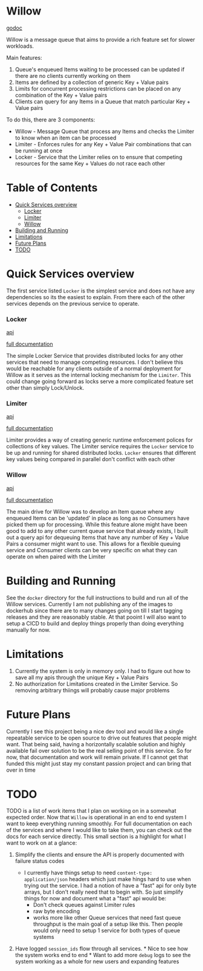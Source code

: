 # Willow
[godoc](https://pkg.go.dev/github.com/DanLavine/willow)


Willow is a message queue that aims to provide a rich feature set for slower workloads.

Main features:
1. Queue's enqueued Items waiting to be processed can be updated if there are no clients currently working on them
1. Items are defined by a collection of generic Key + Value pairs
1. Limits for concurrent processing restrictions can be placed on any combination of the Key + Value pairs
1. Clients can query for any Items in a Queue that match particular Key + Value pairs

To do this, there are 3 components:
* Willow - Message Queue that process any Items and checks the Limiter to know when an item can be processed
* Limiter - Enforces rules for any Key + Value Pair combinations that can be running at once
* Locker - Service that the Limiter relies on to ensure that competing resources for the same Key + Values do not race each other


# Table of Contents

- [Quick Services overview](#quick-services-overview)
  * [Locker](#locker)
  * [Limiter](#limiter)
  * [Willow](#willow)
- [Building and Running](#building-and-running)
- [Limitations](#limitations)
- [Future Plans](#future-plans)
- [TODO](#todo)

# Quick Services overview

The first service listed `Locker` is the simplest service and does not have any dependencies so its the easiest to explain.
From there each of the other services depends on the previous service to operate.

### Locker
[api](https://danlavine.github.io/willow/docs/openapi/locker/)

[full documentation](./docs/services/locker)

The simple Locker Service that provides distributed locks for any other services that need to manage competing resources.
I don't believe this would be reachable for any clients outside of a normal deployment for Willow as it serves as the internal
locking mechanism for the `Limiter`. This could change going forward as locks serve a more complicated feature set other than
simply Lock/Unlock.

### Limiter
[api](https://danlavine.github.io/willow/docs/openapi/limiter/)

[full documentation](./docs/services/limiter)


Limiter provides a way of creating generic runtime enforcement polices for collections of key values. The Limiter service
requires the `Locker` service to be up and running for shared distributed locks. `Locker` ensures that different
key values being compared in parallel don't conflict with each other


### Willow
[api](https://danlavine.github.io/willow/docs/openapi/willow/)

[full documentation](./docs/services/willow)

The main drive for Willow was to develop an Item queue where any enqueued Items can be 'updated' in place as long as
no Consumers have picked them up for processing. While this feature alone might have been good to add to any other current
queue service that already exists, I built out a query api for dequeuing Items that have any number of Key + Value Pairs a
consumer might want to use. This allows for a flexible queuing service and Consumer clients can be very specific on what
they can operate on when paired with the Limiter


# Building and Running

See the `docker` directory for the full instructions to build and run all of the Willow services. Currently I am not publishing
any of the images to dockerhub since there are to many changes going on till I start tagging releases and they are reasonably
stable. At that pooint I will also want to setup a CICD to build and deploy things properly than doing everything manually for now.

# Limitations

1. Currently the system is only in memory only. I had to figure out how to save all my apis through the unique Key + Value Pairs
2. No authorization for Limitations created in the Limiter Service. So removing arbitrary thiings will probably cause major
   problems

# Future Plans

Currently I see this project being a nice dev tool and would like a single repeatable service to be open source to drive
out features that people might want. That being said, having a horizontally scalable solution and highly available fail over
solution to be the real selling point of this service. So for now, that documentation and work will remain private. If I cannot
get that funded this might just stay my constant passion project and can bring that over in time


# TODO

TODO is a list of work items that I plan on working on in a somewhat expected order. Now that `Willow` is operational
in an end to end system I want to keep everything running smoothly. For full documentation on each of the services and where
I would like to take them, you can check out the docs for each service directly. This small section is a highlight for what
I want to work on at a glance:
  
  1. Simplify the clients and ensure the API is properly documented with failure status codes

     * I currently have things setup to need `content-type: application/json` headers which just make hings hard to use when
      trying out the service. I had a notion of have a "fast" api for only byte arrays, but I don't really need that to begin
      with. So just simplify things for now and document what a "fast" api would be:
        * Don't check queues against Limiter rules
        * raw byte encoding
        * works more like other Queue services that need fast queue throughput is the main goal of a setup like this. Then
          people would only need to setup 1 service for both types of queue systems

  2. Have logged `session_ids` flow through all services.
    * Nice to see how the system works end to end
    * Want to add more `debug` logs to see the system working as a whole for new users and expanding features
